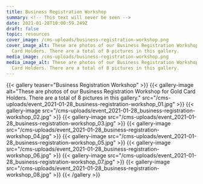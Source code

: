 ```yaml
---
title: Business Registration Workshop
summary: <!-- This text will never be seen -->
date: 2021-01-28T10:00:59.249Z
draft: false
topic: resources
cover_image: /cms-uploads/business-registration-workshop.png
cover_image_alt: These are photos of our Business Registration Workshop for Gold
  Card Holders. There are a total of 8 pictures in this gallery.
media_image: /cms-uploads/business-registration-workshop.png
media_image_alt: These are photos of our Business Registration Workshop for Gold
  Card Holders. There are a total of 8 pictures in this gallery.
---
```

{{< gallery teaser="Business Registration Workshop" >}}
{{< gallery-image alt="These are photos of our Business Registration Workshop for Gold Card Holders. There are a total of 8 pictures in this gallery." src="/cms-uploads/event_2021-01-28_business-registration-workshop_01.jpg" >}}
{{< gallery-image src="/cms-uploads/event_2021-01-28_business-registration-workshop_02.jpg" >}}
{{< gallery-image src="/cms-uploads/event_2021-01-28_business-registration-workshop_03.jpg" >}}
{{< gallery-image src="/cms-uploads/event_2021-01-28_business-registration-workshop_04.jpg" >}}
{{< gallery-image src="/cms-uploads/event_2021-01-28_business-registration-workshop_05.jpg" >}}
{{< gallery-image src="/cms-uploads/event_2021-01-28_business-registration-workshop_06.jpg" >}}
{{< gallery-image src="/cms-uploads/event_2021-01-28_business-registration-workshop_07.jpg" >}}
{{< gallery-image src="/cms-uploads/event_2021-01-28_business-registration-workshop_08.jpg" >}}
{{< /gallery >}}
